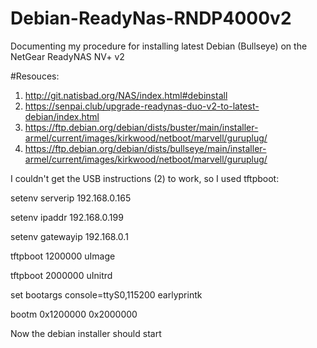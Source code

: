 # Debian-ReadyNas-RNDP4000v2

Documenting my procedure for installing latest Debian (Bullseye) on the NetGear ReadyNAS NV+ v2

#Resouces: 
1. http://git.natisbad.org/NAS/index.html#debinstall
2. https://senpai.club/upgrade-readynas-duo-v2-to-latest-debian/index.html
3. https://ftp.debian.org/debian/dists/buster/main/installer-armel/current/images/kirkwood/netboot/marvell/guruplug/
4. https://ftp.debian.org/debian/dists/bullseye/main/installer-armel/current/images/kirkwood/netboot/marvell/guruplug/

I couldn't get the USB instructions (2) to work, so I used tftpboot:

setenv serverip 192.168.0.165

setenv ipaddr 192.168.0.199

setenv gatewayip 192.168.0.1

tftpboot 1200000 uImage

tftpboot 2000000 uInitrd

set bootargs console=ttyS0,115200 earlyprintk

bootm 0x1200000 0x2000000

Now the debian installer should start
